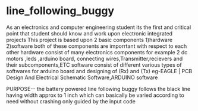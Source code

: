 # line_following_buggy
As an electronics and computer engineering student its the first and critical point that student should know and work upon electronic integrated projects 
This project is based upon 2 basic components
1)hardware
2)software
both of these components are imporrtant with respect to each other
hardware consist of many electronics components for example 2 dc motors ,leds ,arduino board, connecting wires,Transmitter,recievers and their subcomponents,ETC
software consist of different various types of softwares for arduino board and designing of (Rx) and (Tx)
eg-EAGLE | PCB Design And Electrical Schematic Software,ARDUINO software

PURPOSE--
the battery powered line following buggy follows the black line having  width approx to 1 inch which can basically be varied according to need without crashing only guided by the input code
